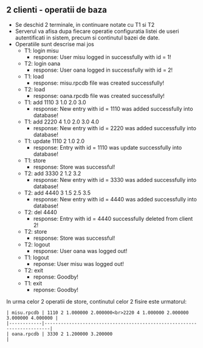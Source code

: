 ## 2 clienti - operatii de baza

* Se deschid 2 terminale, in continuare notate cu T1 si T2
* Serverul va afisa dupa fiecare operatie configuratia listei de useri autentificati in sistem, precum si continutul bazei de date.
* Operatiile sunt descrise mai jos
    * T1: login misu
        * response: User misu logged in successfully with id = 1!
    * T2: login oana
        * response: User oana logged in successfully with id = 2!
    * T1: load
        * response: misu.rpcdb file was created successfully!
    * T2: load
        * response: oana.rpcdb file was created successfully!
    * T1: add 1110 3 1.0 2.0 3.0
        * response: New entry with id = 1110 was added successfully into database!
    * T1: add 2220 4 1.0 2.0 3.0 4.0
        * response: New entry with id = 2220 was added successfully into database!
    * T1: update 1110 2 1.0 2.0
        * response: Entry with id = 1110 was update successfully into database!
    * T1: store
        * response: Store was successful!
    * T2: add 3330 2 1.2 3.2
        * response: New entry with id = 3330 was added successfully into database!
    * T2: add 4440 3 1.5 2.5 3.5
        * response: New entry with id = 4440 was added successfully into database!
    * T2: del 4440
        * response: Entry with id = 4440 successfully deleted from client 2!
    * T2: store
        * response: Store was successful!
    * T2: logout
        * response: User oana was logged out!
    * T1: logout
        * reponse: User misu was logged out!
    * T2: exit
        * reponse: Goodby!
    * T1: exit
        * reponse: Goodby!

In urma celor 2 operatii de store, continutul celor 2 fisire este urmatorul:

    | misu.rpcdb | 1110 2 1.000000 2.000000<br>2220 4 1.000000 2.000000 3.000000 4.000000 |
    |------------|------------------------------------------------------------------------|
    | oana.rpcdb | 3330 2 1.200000 3.200000                                               |
    